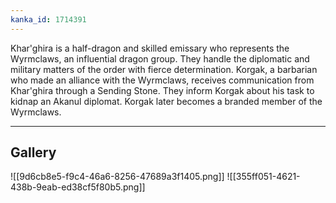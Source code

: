 ```yaml
---
kanka_id: 1714391
---
```


Khar'ghira is a half-dragon and skilled emissary who represents the Wyrmclaws, an influential dragon group. They handle the diplomatic and military matters of the order with fierce determination. Korgak, a barbarian who made an alliance with the Wyrmclaws, receives communication from Khar'ghira through a Sending Stone. They inform Korgak about his task to kidnap an Akanul diplomat. Korgak later becomes a branded member of the Wyrmclaws.

---
## Gallery
![[9d6cb8e5-f9c4-46a6-8256-47689a3f1405.png]]
![[355ff051-4621-438b-9eab-ed38cf5f80b5.png]]